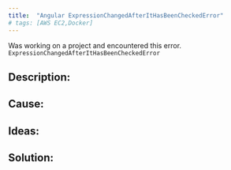 ```yaml
---
title:  "Angular ExpressionChangedAfterItHasBeenCheckedError"
# tags: [AWS EC2,Docker] 
---
```


Was working on a project and encountered this error.
`ExpressionChangedAfterItHasBeenCheckedError`


## Description:


## Cause:

## Ideas:


## Solution:

